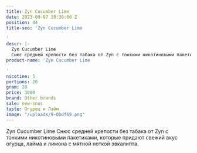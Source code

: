 ```yaml
---
title: Zyn Cucumber Lime
date: 2023-09-07 18:36:00 Z
position: 44
title-seo: 'Zyn Cucumber Lime

'
descr: |-
  Zyn Cucumber Lime
  Снюс средней крепости без табака от Zyn с тонкими никотиновыми пакетиками, которые придают свежий вкус огурца, лайма и лимона с мятной ноткой эвкалипта.
product-name: 'Zyn Cucumber Lime

'
nicotine: 5
portions: 20
gram: 20
price: 3000
brand: Other brands
sale: new-snus
taste: Огурец и Лайм
image: "/uploads/9-0bdf69.png"
---
```


Zyn Cucumber Lime
Снюс средней крепости без табака от Zyn с тонкими никотиновыми пакетиками, которые придают свежий вкус огурца, лайма и лимона с мятной ноткой эвкалипта.